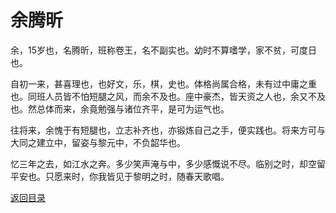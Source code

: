 # 余腾昕

余，15岁也，名腾昕，班称卷王，名不副实也。幼时不算嗜学，家不贫，可度日也。

自初一来，甚喜理也，也好文，乐，棋，史也。体格尚属合格，未有过中庸之重也。同班人员皆不怕短腿之风，而余不及也。座中豪杰，皆天资之人也，余又不及也。然总体而来，余竟勉强与诸位齐平，是可为运气也。

往将来，余愧于有短腿也，立志补齐也，亦锻炼自己之手，便实践也。将来方可与大同之建立中，留姿与黎元中，不负韶华也。

忆三年之去，如江水之奔。多少笑声淹与中，多少感慨说不尽。临别之时，却空留平安也。只愿来时，你我皆见于黎明之时，随春天歌唱。

[返回目录](/index.html)
